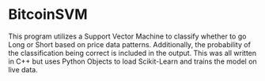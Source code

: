 # BitcoinSVM
This program utilizes a Support Vector Machine to classify whether to go Long or Short based on price data patterns. Additionally, the probability of the classification being correct is included in the output. This was all written in C++ but uses Python Objects to load Scikit-Learn and trains the model on live data.
